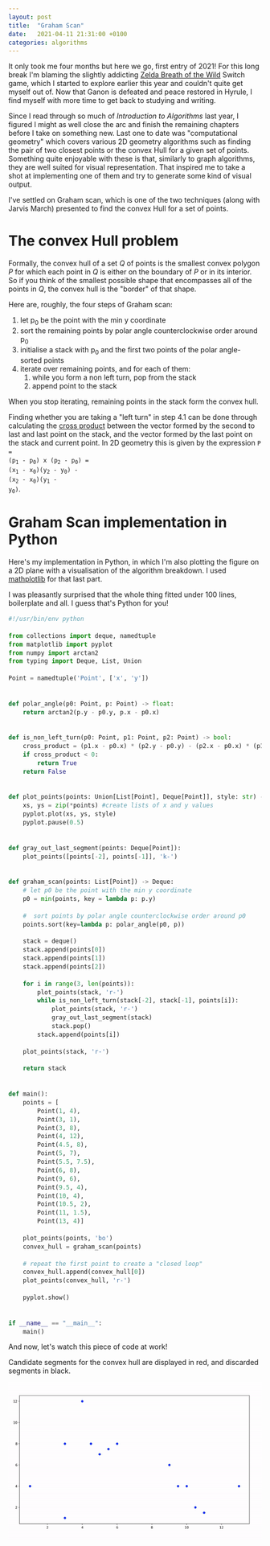 ```yaml
---
layout: post
title:  "Graham Scan"
date:   2021-04-11 21:31:00 +0100
categories: algorithms
---
```


It only took me four months but here we go, first entry of 2021! For this long break I'm blaming the slightly addicting [Zelda Breath of the Wild](https://en.wikipedia.org/wiki/The_Legend_of_Zelda:_Breath_of_the_Wild) Switch game, which I started to explore earlier this year and couldn't quite get myself out of. Now that Ganon is defeated and peace restored in Hyrule, I find myself with more time to get back to studying and writing.

Since I read through so much of *Introduction to Algorithms* last year, I figured I might as well close the arc and finish the remaining chapters before I take on something new. Last one to date was "computational geometry" which covers various 2D geometry algorithms such as finding the pair of two closest points or the convex Hull for a given set of points. Something quite enjoyable with these is that, similarly to graph algorithms, they are well suited for visual representation. That inspired me to take a shot at implementing one of them and try to generate some kind of visual output.  

I've settled on Graham scan, which is one of the two techniques (along with Jarvis March) presented to find the convex Hull for a set of points. 

# The convex Hull problem

Formally, the convex hull of a set *Q* of points is the smallest convex polygon *P* for which each point in *Q* is either on the boundary of *P* or in its interior. So if you think of the smallest possible shape that encompasses all of the points in *Q*, the convex hull is the "border" of that shape.

Here are, roughly, the four steps of Graham scan:
1. let p<sub>0</sub> be the point with the min y coordinate
2. sort the remaining points by polar angle counterclockwise order around p<sub>0</sub>
3. initialise a stack with p<sub>0</sub> and the first two points of the polar angle-sorted points
4. iterate over remaining points, and for each of them:
    1. while you form a non left turn, pop from the stack
    2. append point to the stack

When you stop iterating, remaining points in the stack form the convex hull.

Finding whether you are taking a "left turn" in step 4.1 can be done through calculating the [cross product](https://en.wikipedia.org/wiki/Cross_product) between the vector formed by the second to last and last point on the stack, and the vector formed by the last point on the stack and current point. In 2D geometry this is given by the expression <code>P = (p<sub>1</sub> - p<sub>0</sub>) x (p<sub>2</sub> - p<sub>0</sub>) = (x<sub>1</sub> - x<sub>0</sub>)(y<sub>2</sub> - y<sub>0</sub>) - (x<sub>2</sub> - x<sub>0</sub>)(y<sub>1</sub> - y<sub>0</sub>)</code>.

# Graham Scan implementation in Python

Here's my implementation in Python, in which I'm also plotting the figure on a 2D plane with a visualisation of the algorithm breakdown. I used [mathplotlib](https://matplotlib.org) for that last part.

I was pleasantly surprised that the whole thing fitted under 100 lines, boilerplate and all. I guess that's Python for you!

```python
#!/usr/bin/env python

from collections import deque, namedtuple
from matplotlib import pyplot
from numpy import arctan2
from typing import Deque, List, Union

Point = namedtuple('Point', ['x', 'y'])


def polar_angle(p0: Point, p: Point) -> float:
    return arctan2(p.y - p0.y, p.x - p0.x)


def is_non_left_turn(p0: Point, p1: Point, p2: Point) -> bool:
    cross_product = (p1.x - p0.x) * (p2.y - p0.y) - (p2.x - p0.x) * (p1.y - p0.y)
    if cross_product < 0:
        return True
    return False


def plot_points(points: Union[List[Point], Deque[Point]], style: str) -> None:
    xs, ys = zip(*points) #create lists of x and y values
    pyplot.plot(xs, ys, style) 
    pyplot.pause(0.5)


def gray_out_last_segment(points: Deque[Point]):
    plot_points([points[-2], points[-1]], 'k-')


def graham_scan(points: List[Point]) -> Deque:
    # let p0 be the point with the min y coordinate
    p0 = min(points, key = lambda p: p.y)

    #  sort points by polar angle counterclockwise order around p0
    points.sort(key=lambda p: polar_angle(p0, p))

    stack = deque()
    stack.append(points[0])
    stack.append(points[1])
    stack.append(points[2])

    for i in range(3, len(points)):
        plot_points(stack, 'r-')
        while is_non_left_turn(stack[-2], stack[-1], points[i]):
            plot_points(stack, 'r-')
            gray_out_last_segment(stack)
            stack.pop()
        stack.append(points[i])

    plot_points(stack, 'r-')

    return stack


def main():
    points = [
        Point(1, 4), 
        Point(3, 1), 
        Point(3, 8), 
        Point(4, 12), 
        Point(4.5, 8), 
        Point(5, 7),
        Point(5.5, 7.5),
        Point(6, 8),
        Point(9, 6),
        Point(9.5, 4),
        Point(10, 4),
        Point(10.5, 2),
        Point(11, 1.5),
        Point(13, 4)]

    plot_points(points, 'bo')
    convex_hull = graham_scan(points)

    # repeat the first point to create a "closed loop"
    convex_hull.append(convex_hull[0])
    plot_points(convex_hull, 'r-')

    pyplot.show()


if __name__ == "__main__":
    main()
```

And now, let's watch this piece of code at work!

Candidate segments for the convex hull are displayed in red, and discarded segments in black.

![Convex Hull](/img/graham-scan-big.gif)
